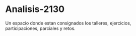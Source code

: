 # Analisis-2130
Un espacio donde estan consignados los talleres, ejercicios, participaciones, parciales y retos.
